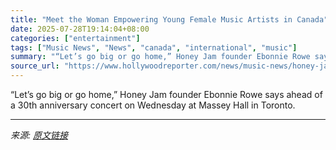 ```yaml
---
title: "Meet the Woman Empowering Young Female Music Artists in Canada"
date: 2025-07-28T19:14:04+08:00
categories: ["entertainment"]
tags: ["Music News", "News", "canada", "international", "music"]
summary: "“Let’s go big or go home,” Honey Jam founder Ebonnie Rowe says ahead of a 30th anniversary concert on Wednesday at Massey Hall in Toronto."
source_url: "https://www.hollywoodreporter.com/news/music-news/honey-jam-founder-ebonnie-rowe-empowering-female-artists-1236330988/"
---
```


“Let’s go big or go home,” Honey Jam founder Ebonnie Rowe says ahead of a 30th anniversary concert on Wednesday at Massey Hall in Toronto.

---

*来源: [原文链接](https://www.hollywoodreporter.com/news/music-news/honey-jam-founder-ebonnie-rowe-empowering-female-artists-1236330988/)*
